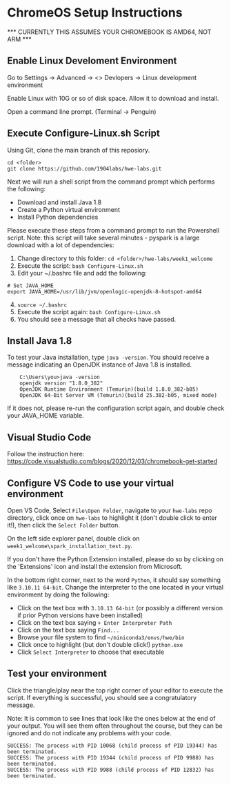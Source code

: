 # ChromeOS Setup Instructions

*** CURRENTLY THIS ASSUMES YOUR CHROMEBOOK IS AMD64, NOT ARM ***

## Enable Linux Develoment Environment

Go to Settings -> Advanced -> <> Devlopers -> Linux development environment

Enable Linux with 10G or so of disk space.  Allow it to download and install.

Open a command line prompt. (Terminal -> Penguin)

## Execute Configure-Linux.sh Script

Using Git, clone the main branch of this reposiory.

    cd <folder>
    git clone https://github.com/1904labs/hwe-labs.git
    
Next we will run a shell script from the command prompt which performs the following:
   - Download and install Java 1.8
   - Create a Python virtual environment
   - Install Python dependencies

   Please execute these steps from a command prompt to run the Powershell script.  Note: this script will take several minutes - pyspark is a large download with a lot of dependencies:
   1. Change directory to this folder: `cd <folder>/hwe-labs/week1_welcome`
   2. Execute the script: `bash Configure-Linux.sh`
   3. Edit your ~/.bashrc file and add the following:
```
# Set JAVA_HOME
export JAVA_HOME=/usr/lib/jvm/openlogic-openjdk-8-hotspot-amd64
```
  4. `source ~/.bashrc`
  5. Execute the script again: `bash Configure-Linux.sh`
  6. You should see a message that all checks have passed.

## Install Java 1.8

To test your Java installation, type `java -version`. You should receive a message indicating an OpenJDK instance of Java 1.8 is installed.
```
    C:\Users\you>java -version
    openjdk version "1.8.0_382"
    OpenJDK Runtime Environment (Temurin)(build 1.8.0_382-b05)
    OpenJDK 64-Bit Server VM (Temurin)(build 25.382-b05, mixed mode)
```
If it does not, please re-run the configuration script again, and double check your JAVA_HOME variable.

## Visual Studio Code

Follow the instruction here: https://code.visualstudio.com/blogs/2020/12/03/chromebook-get-started

## Configure VS Code to use your virtual environment

Open VS Code, Select `File\Open Folder`, navigate to your `hwe-labs` repo directory, click once on `hwe-labs` to highlight it (don't double click to enter it!), then click the `Select Folder` button.

On the left side explorer panel, double click on `week1_welcome\spark_installation_test.py`.

If you don't have the Python Extension installed, please do so by clicking on the 'Extensions' icon and install the extension from Microsoft.

In the bottom right corner, next to the word `Python`, it should say something like `3.10.11 64-bit`. Change the interpreter to the one located in your virtual environment by doing the following:

* Click on the text box with `3.10.13 64-bit` (or possibly a different version if prior Python versions have been installed)
* Click on the text box saying `+ Enter Interpreter Path`
* Click on the text box saying `Find...`
* Browse your file system to find `~/miniconda3/envs/hwe/bin`
* Click once to highlight (but don't double click!) `python.exe`
* Click `Select Interpreter` to choose that executable

## Test your environment

Click the triangle/play near the top right corner of your editor to execute the script. If everything is successful, you should see a congratulatory message.

Note: It is common to see lines that look like the ones below at the end of your output. You will see them often throughout the course, but they can be ignored and do not indicate any problems with your code.

```
SUCCESS: The process with PID 10068 (child process of PID 19344) has been terminated.
SUCCESS: The process with PID 19344 (child process of PID 9988) has been terminated.
SUCCESS: The process with PID 9988 (child process of PID 12832) has been terminated.
```
